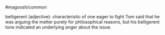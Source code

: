 #magoosh/common

belligerent (adjective): characteristic of one eager to fight 
Tom said that he was arguing the matter purely for philosophical reasons, but his belligerent tone 
indicated an underlying anger about the issue. 
